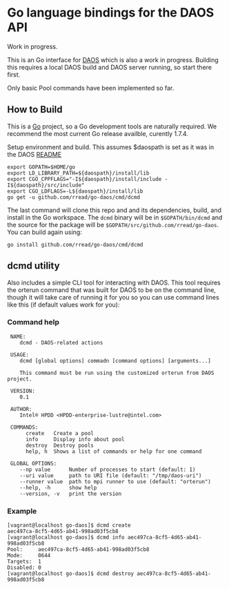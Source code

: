 # Go language bindings for the DAOS API

Work in progress.

This is an Go interface for
[DAOS](https://github.com/daos-stack/daos) which is also a work in progress. Building this requires a
local DAOS build and DAOS server running, so start there first.

Only basic Pool commands have been implemented so far. 

## How to Build

This is a [Go](https://golang.orghttps://golang.org/doc/install)
project, so a Go development tools are naturally required. We
recommend the most current Go release availble, curently 1.7.4.

Setup environment and build. This assumes $daospath is set as it 
was in the DAOS [README](https://github.com/daos-stack/daos/blob/master/README.md)


	export GOPATH=$HOME/go  
	export LD_LIBRARY_PATH=${daospath}/install/lib
	export CGO_CPPFLAGS="-I${daospath}/install/include -I${daospath}/src/include"
	export CGO_LDFLAGS=-L${daospath}/install/lib 
	go get -u github.com/rread/go-daos/cmd/dcmd

The last command will clone this repo and and its dependencies, build,
and install in the Go workspace. The `dcmd` binary will be in
`$GOPATH/bin/dcmd` and the source for the package will be
`$GOPATH/src/github.com/rread/go-daos`. You can build again using:

	go install github.com/rread/go-daos/cmd/dcmd

## dcmd utility

Also includes a simple CLI tool for interacting with DAOS. This tool
requires the orterun command that was built for DAOS to be on the
command line, though it will take care of running it for you so you
can use command lines like this (if default values work for you):

### Command help

	 NAME:
	    dcmd - DAOS-related actions

	 USAGE:
	    dcmd [global options] commadn [command options] [arguments...]

	    This command must be run using the customized orterun from DAOS project.

	 VERSION:
	    0.1

	 AUTHOR:
	    Intel® HPDD <HPDD-enterprise-lustre@intel.com>

	 COMMANDS:
	      create   Create a pool
	      info     Display info about pool
	      destroy  Destroy pools
	      help, h  Shows a list of commands or help for one command

	 GLOBAL OPTIONS:
	    --np value      Number of processes to start (default: 1)
	    --uri value     path to URI file (default: "/tmp/daos-uri")
	    --runner value  path to mpi runner to use (default: "orterun")
	    --help, -h      show help
	    --version, -v   print the version


### Example

	[vagrant@localhost go-daos]$ dcmd create 
	aec497ca-8cf5-4d65-ab41-998ad03f5cb8
	[vagrant@localhost go-daos]$ dcmd info aec497ca-8cf5-4d65-ab41-998ad03f5cb8
	Pool:     aec497ca-8cf5-4d65-ab41-998ad03f5cb8
	Mode:     0644
	Targets:  1
	Disabled: 0
	[vagrant@localhost go-daos]$ dcmd destroy aec497ca-8cf5-4d65-ab41-998ad03f5cb8


